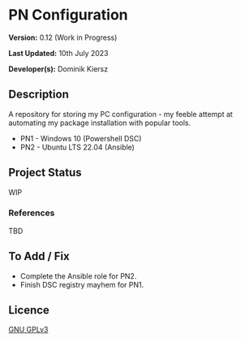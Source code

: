 # PN Configuration

**Version:** 0.12 (Work in Progress)

**Last Updated:** 10th July 2023

**Developer(s):** Dominik Kiersz

## Description

A repository for storing my PC configuration - my feeble attempt at automating my package installation with popular tools.

* PN1 - Windows 10 (Powershell DSC)
* PN2 - Ubuntu LTS 22.04 (Ansible)

## Project Status

WIP

### References 

TBD

## To Add / Fix 

* Complete the Ansible role for PN2.
* Finish DSC registry mayhem for PN1.

## Licence

[GNU GPLv3](https://www.gnu.org/licenses/gpl-3.0.en.html)

